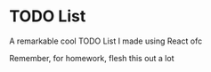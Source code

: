 # TODO List

A remarkable cool TODO List I made using React ofc

Remember, for homework, flesh this out a lot
